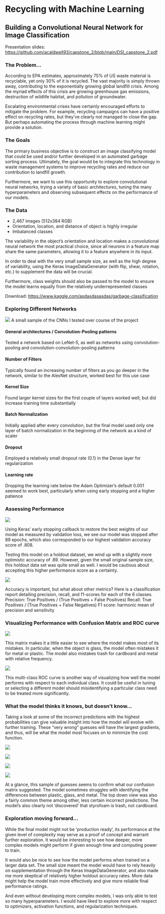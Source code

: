 # Recycling with Machine Learning

## Building a Convolutional Neural Network for Image Classification

Presentation slides: https://github.com/acaldwell93/capstone_2/blob/main/DSI_capstone_2.pdf

### The Problem...

According to EPA estimates, approximately 75% of US waste material is recyclable, yet only 30% of it is recycled. The vast majority is simply thrown away, contributing to the exponentially growing global landfill crisis. Among the myriad effects of this crisis are growing greenhouse gas emissions, destruction of wildlife habitat, and pollution of groundwater.

Escalating environmental crises have certainly encouraged efforts to mitigate the problem. For example, recycling campaigns can have a positive effect on recycling rates, but they’ve clearly not managed to close the gap. But perhaps automating the process through machine learning might provide a solution.

### The Goals

The primary business objective is to construct an image classifying model that could be used and/or further developed in an automated garbage sorting process. Ultimately, the goal would be to integrate this technology in waste management systems to improve recycling rates and reduce our contribution to landfill growth.

Furthermore, we want to use this opportunity to explore convolutional neural networks, trying a variety of basic architectures, tuning the many hyperparameters and observing subsequent effects on the performance of our models.


### The Data

 - 2,467 images (512x384 RGB)
 - Orientation, location, and distance of object is highly irregular
 - Imbalanced classes

The variability in the object’s orientation and location makes a convolutional neural network the most practical choice, since all neurons in a feature map share the same parameters, allowing it to a feature anywhere in its input.

In order to deal with the very small sample size, as well as the high degree of variability, using the Keras ImageDataGenerator (with flip, shear, rotation, etc.) to supplement the data will be crucial. 

Furthermore, class weights should also be passed to the model to ensure the model learns equally from the relatively underrepresented classes

Download: https://www.kaggle.com/asdasdasasdas/garbage-classification

### Exploring Different Networks

![](readme_images/model_comparisons.png)
A small sample of the CNNs I tested over course of the project

#### General architectures / Convolution-Pooling patterns
  Tested a network based on LeNet-5, as well as networks using convolution-pooling and convolution-convolution-pooling patterns
#### Number of Filters
  Typically found an increasing number of filters as you go deeper in the network, similar to the AlexNet structure, worked best for this use case
#### Kernel Size
  Found larger kernel sizes for the first couple of layers worked well, but did increase training time substantially
#### Batch Normalization
  Initially applied after every convolution, but the final model used only one layer of batch normalization in the beginning of the network as a kind of scaler
#### Dropout
  Employed a relatively small dropout rate (0.1) in the Dense layer for regularization
#### Learning rate
  Dropping the learning rate below the Adam Optimizer’s default 0.001 seemed to work best, particularly when using early stopping and a higher patience
 
### Assessing Performance

![](readme_images/val_scores.png)

Using Keras’ early stopping callback to restore the best weights of our model as measured by validation loss, we see our model was stopped after 89 epochs, which also corresponded to our highest validation accuracy score of .808.

Testing this model on a holdout dataset, we wind up with a slightly more optimistic accuracy of .89. However, given the small original sample size, this holdout data set was quite small as well. I would be cautious about accepting this higher performance score as a certainty.

![](readme_images/cat_report.png)

Accuracy is important, but what about other metrics? Here is a classification report detailing precision, recall, and f1-scores for each of the 6 classes.
Precision: True Positives / (True Positives + False Positives)
Recall: True Positives / (True Positives + False Negatives)
F1 score: harmonic mean of precision and sensitivity

### Visualizing Performance with Confusion Matrix and ROC curve

![](readme_images/conf_mat.png)

This matrix makes it a little easier to see where the model makes most of its mistakes. In particular, when the object is glass, the model often mistakes it for metal or plastic. The model also mistakes trash for cardboard and metal with relative frequency.

![](readme_images/ROC.png)

This multi-class ROC curve is another way of visualizing how well the model performs with respect to each individual class. It could be useful in tuning or selecting a different model should misidentifying a particular class need to be treated more significantly.

### What the model thinks it knows, but doesn’t know...

Taking a look at some of the incorrect predictions with the highest probabilities can give valuable insight into how the model will evolve with further training. These “very wrong” guesses will have the largest gradients, and thus, will be what the model most focuses on to minimize the cost function.
 
 ![](readme_images/incorrect1.png)
 
 ![](readme_images/incorrect2.png)
 
 ![](readme_images/incorrect3.png)
 
 ![](readme_images/incorrect4.png)

At a glance, this sample of guesses seems to confirm what our confusion matrix suggested. The model sometimes struggles with identifying the differences between plastic, glass, and metal. The top down view was also a fairly common theme among other, less certain incorrect predictions. The model’s also clearly not ‘discovered’ that styrofoam is trash, not cardboard.

### Exploration moving forward...

While the final model might not be ‘production ready’, its performance at the given level of complexity may serve as a proof of concept and warrant further exploration. It would be interesting to see how deeper, more complex models might perform if given enough time and computing power to train. 


It would also be nice to see how the model performs when trained on a larger data set. The small size meant the model would have to rely heavily on supplementation through the Keras ImageDataGenerator, and also made me more skeptical of relatively higher holdout accuracy rates. More data might help the model train more effectively and give more reliable final performance ratings.


And even without developing more complex models, I was only able to test so many hyperparameters. I would have liked to explore more with respect to optimizers, activation functions, and regularization techniques.

